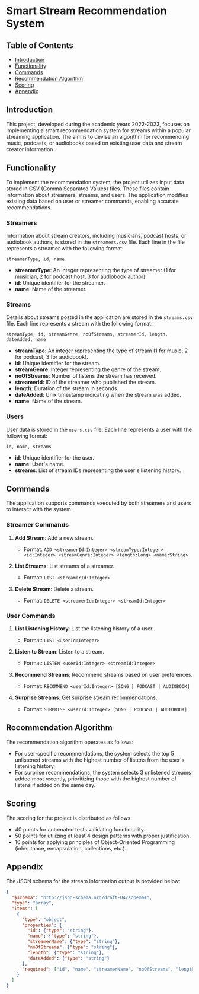 # Smart Stream Recommendation System



## Table of Contents
- [Introduction](#introduction)
- [Functionality](#functionality)
- [Commands](#commands)
- [Recommendation Algorithm](#recommendation-algorithm)
- [Scoring](#scoring)
- [Appendix](#appendix)

## Introduction
This project, developed during the academic years 2022-2023, focuses on implementing a smart recommendation system for streams within a popular streaming application. The aim is to devise an algorithm for recommending music, podcasts, or audiobooks based on existing user data and stream creator information.

## Functionality
To implement the recommendation system, the project utilizes input data stored in CSV (Comma Separated Values) files. These files contain information about streamers, streams, and users. The application modifies existing data based on user or streamer commands, enabling accurate recommendations.

### Streamers
Information about stream creators, including musicians, podcast hosts, or audiobook authors, is stored in the `streamers.csv` file. Each line in the file represents a streamer with the following format:

```
streamerType, id, name
```

- **streamerType**: An integer representing the type of streamer (1 for musician, 2 for podcast host, 3 for audiobook author).
- **id**: Unique identifier for the streamer.
- **name**: Name of the streamer.

### Streams
Details about streams posted in the application are stored in the `streams.csv` file. Each line represents a stream with the following format:

```
streamType, id, streamGenre, noOfStreams, streamerId, length, dateAdded, name
```

- **streamType**: An integer representing the type of stream (1 for music, 2 for podcast, 3 for audiobook).
- **id**: Unique identifier for the stream.
- **streamGenre**: Integer representing the genre of the stream.
- **noOfStreams**: Number of listens the stream has received.
- **streamerId**: ID of the streamer who published the stream.
- **length**: Duration of the stream in seconds.
- **dateAdded**: Unix timestamp indicating when the stream was added.
- **name**: Name of the stream.

### Users
User data is stored in the `users.csv` file. Each line represents a user with the following format:

```
id, name, streams
```

- **id**: Unique identifier for the user.
- **name**: User's name.
- **streams**: List of stream IDs representing the user's listening history.

## Commands
The application supports commands executed by both streamers and users to interact with the system.

### Streamer Commands
1. **Add Stream**: Add a new stream.
   - Format: `ADD <streamerId:Integer> <streamType:Integer> <id:Integer> <streamGenre:Integer> <length:Long> <name:String>`
   
2. **List Streams**: List streams of a streamer.
   - Format: `LIST <streamerId:Integer>`
   
3. **Delete Stream**: Delete a stream.
   - Format: `DELETE <streamerId:Integer> <streamId:Integer>`

### User Commands
1. **List Listening History**: List the listening history of a user.
   - Format: `LIST <userId:Integer>`
   
2. **Listen to Stream**: Listen to a stream.
   - Format: `LISTEN <userId:Integer> <streamId:Integer>`
   
3. **Recommend Streams**: Recommend streams based on user preferences.
   - Format: `RECOMMEND <userId:Integer> [SONG | PODCAST | AUDIOBOOK]`
   
4. **Surprise Streams**: Get surprise stream recommendations.
   - Format: `SURPRISE <userId:Integer> [SONG | PODCAST | AUDIOBOOK]`

## Recommendation Algorithm
The recommendation algorithm operates as follows:

- For user-specific recommendations, the system selects the top 5 unlistened streams with the highest number of listens from the user's listening history.
- For surprise recommendations, the system selects 3 unlistened streams added most recently, prioritizing those with the highest number of listens if added on the same day.

## Scoring
The scoring for the project is distributed as follows:

- 40 points for automated tests validating functionality.
- 50 points for utilizing at least 4 design patterns with proper justification.
- 10 points for applying principles of Object-Oriented Programming (inheritance, encapsulation, collections, etc.).

## Appendix
The JSON schema for the stream information output is provided below:

```json
{
  "$schema": "http://json-schema.org/draft-04/schema#",
  "type": "array",
  "items": [
    {
      "type": "object",
      "properties": {
        "id": {"type": "string"},
        "name": {"type": "string"},
        "streamerName": {"type": "string"},
        "noOfStreams": {"type": "string"},
        "length": {"type": "string"},
        "dateAdded": {"type": "string"}
      },
      "required": ["id", "name", "streamerName", "noOfStreams", "length", "dateAdded"]
    }
  ]
}
```
